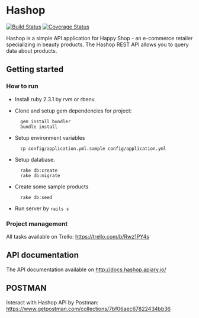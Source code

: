 # Hashop

[![Build Status](https://travis-ci.org/vinhnglx/hashop.svg?branch=develop)](https://travis-ci.org/vinhnglx/hashop) [![Coverage Status](https://coveralls.io/repos/github/vinhnglx/hashop/badge.svg?branch=develop)](https://coveralls.io/github/vinhnglx/hashop?branch=develop)

Hashop is a simple API application for Happy Shop - an e-commerce retailer specializing in beauty products. The Hashop REST API allows you to query data about products.

## Getting started

### How to run

- Install ruby 2.3.1 by rvm or rbenv.

- Clone and setup gem dependencies for project:

    ```
      gem install bundler
      bundle install
    ```

- Setup environment variables

    ```
      cp config/application.yml.sample config/application.yml
    ```

- Setup database.

    ```
      rake db:create
      rake db:migrate
    ```

- Create some sample products

    ```
      rake db:seed
    ```

- Run server by `rails s`

### Project management

All tasks available on Trello: https://trello.com/b/Rwz1PY4s

## API documentation

The API documentation available on http://docs.hashop.apiary.io/

## POSTMAN

Interact with Hashop API by Postman: https://www.getpostman.com/collections/7bf06aec67822434bb36

